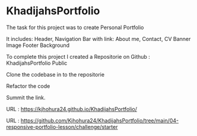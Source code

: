 # KhadijahsPortfolio

The task for this project was to create Personal Portfolio

It includes:
Header, 
Navigation Bar with link: About me, Contact, CV
Banner
Image 
Footer
Background

To complete this project I created a Repositorie on Github : KhadijahsPortfolio
Public

Clone the codebase in to the repositorie

Refactor the code

Summit the link.

URL :  https://kjhohura24.github.io/KhadijahsPortfolio/ 

URL : https://github.com/Kjhohura24/KhadijahsPortfolio/tree/main/04-responsive-portfolio-lesson/challenge/starter 

